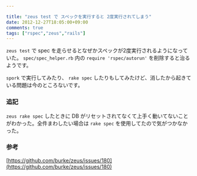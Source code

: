 ```yaml
---

title: "zeus test で スペックを実行すると 2度実行されてしまう"
date: 2012-12-27T18:05:00+09:00
comments: true
tags: ["rspec","zeus","rails"]
---
```


`zeus test` で spec を走らせるとなぜかスペックが2度実行されるようになっていた。
`spec/spec_helper.rb` 内の `require 'rspec/autorun'` を削除すると治るようです。

`spork` で実行してみたり、 `rake spec` したりもしてみたけど、消したから起きている問題は今のところないです。

### 追記

`zeus rake spec` したときに DB がリセットされてなくて上手く動いてないことがわかった。全件まわしたい場合は `rake spec` を使用してたので気がつかなかった。

### 参考
[https://github.com/burke/zeus/issues/180](https://github.com/burke/zeus/issues/180)
